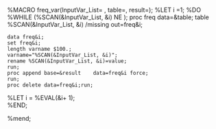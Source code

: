 %MACRO  freq_var(InputVar_List= , table=, result=);
%LET i =1;
%DO %WHILE (%SCAN(&InputVar_List, &i) NE );
	proc freq data=&table;
	table %SCAN(&InputVar_List, &i) /missing out=freq&i;

	data freq&i;
    set freq&i;
	length varname $100.;
	varname="%SCAN(&InputVar_List, &i)";
	rename %SCAN(&InputVar_List, &i)=value;
	run;
	proc append base=&result	data=freq&i force;
	run;
	proc delete data=freq&i;run;
%LET i = %EVAL(&i+ 1);		
%END;
		

%mend;
